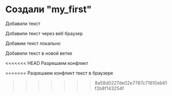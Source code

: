 # Создали "my_first" 

Добавили текст

Добавили текст через веб браузер

Добавим текст локально

Добавили текст в новой ветке

<<<<<<< HEAD
Разрешаем конфликт


=======
Разрешаем конфликт текст в браузере
>>>>>>> 8a58d0227de02e7787c71610eb61f2b8f143254f
